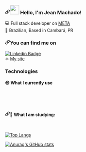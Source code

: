 <article class="markdown-body entry-content container-lg f5" itemprop="text"><h3><a id="user-content--hello-im-willian" class="anchor" aria-hidden="true" href="#-hello-im-willian"><svg class="octicon octicon-link" viewBox="0 0 16 16" version="1.1" width="16" height="16" aria-hidden="true"><path fill-rule="evenodd" d="M7.775 3.275a.75.75 0 001.06 1.06l1.25-1.25a2 2 0 112.83 2.83l-2.5 2.5a2 2 0 01-2.83 0 .75.75 0 00-1.06 1.06 3.5 3.5 0 004.95 0l2.5-2.5a3.5 3.5 0 00-4.95-4.95l-1.25 1.25zm-4.69 9.64a2 2 0 010-2.83l2.5-2.5a2 2 0 012.83 0 .75.75 0 001.06-1.06 3.5 3.5 0 00-4.95 0l-2.5 2.5a3.5 3.5 0 004.95 4.95l1.25-1.25a.75.75 0 00-1.06-1.06l-1.25 1.25a2 2 0 01-2.83 0z"></path></svg></a><a target="_blank" rel="noopener noreferrer" href="https://camo.githubusercontent.com/e8e7b06ecf583bc040eb60e44eb5b8e0ecc5421320a92929ce21522dbc34c891/68747470733a2f2f6d656469612e67697068792e636f6d2f6d656469612f6876524a434c467a6361737252346961377a2f67697068792e676966"><img src="https://camo.githubusercontent.com/e8e7b06ecf583bc040eb60e44eb5b8e0ecc5421320a92929ce21522dbc34c891/68747470733a2f2f6d656469612e67697068792e636f6d2f6d656469612f6876524a434c467a6361737252346961377a2f67697068792e676966" width="30px" data-canonical-src="https://media.giphy.com/media/hvRJCLFzcasrR4ia7z/giphy.gif" style="max-width: 100%;"></a> Hello, I'm Jean Machado!</h3>
<g-emoji class="g-emoji" alias="computer" fallback-src="https://github.githubassets.com/images/icons/emoji/unicode/1f4bb.png">💻</g-emoji>  Full stack developer on <a href="https://digital.meta.com.br/" rel="nofollow">META</a> <br>
<g-emoji class="g-emoji" alias="house_with_garden" fallback-src="https://github.githubassets.com/images/icons/emoji/unicode/1f3e1.png">🏡</g-emoji>   Brazilian, Based in Cambará, PR
<h3><a id="user-content-you-can-find-me-on" class="anchor" aria-hidden="true" href="#you-can-find-me-on"><svg class="octicon octicon-link" viewBox="0 0 16 16" version="1.1" width="16" height="16" aria-hidden="true"><path fill-rule="evenodd" d="M7.775 3.275a.75.75 0 001.06 1.06l1.25-1.25a2 2 0 112.83 2.83l-2.5 2.5a2 2 0 01-2.83 0 .75.75 0 00-1.06 1.06 3.5 3.5 0 004.95 0l2.5-2.5a3.5 3.5 0 00-4.95-4.95l-1.25 1.25zm-4.69 9.64a2 2 0 010-2.83l2.5-2.5a2 2 0 012.83 0 .75.75 0 001.06-1.06 3.5 3.5 0 00-4.95 0l-2.5 2.5a3.5 3.5 0 004.95 4.95l1.25-1.25a.75.75 0 00-1.06-1.06l-1.25 1.25a2 2 0 01-2.83 0z"></path></svg></a>You can find me on</h3>

<a href="https://www.linkedin.com/feed/" rel="nofollow"><img src="https://camo.githubusercontent.com/52b5d632516e1714252b6e4dd3e53efd1b6747ca5200a9f9be5c35d9bb07e5cb/68747470733a2f2f696d672e736869656c64732e696f2f62616467652f2d4c696e6b6564496e2d626c75653f7374796c653d666c61742d737175617265266c6f676f3d4c696e6b6564696e266c6f676f436f6c6f723d7768697465266c696e6b3d68747470733a2f2f7777772e6c696e6b6564696e2e636f6d2f696e2f64616e69656c652d70657273652f" alt="Linkedin Badge" data-canonical-src="https://img.shields.io/badge/-LinkedIn-blue?style=flat-square&amp;logo=Linkedin&amp;logoColor=white&amp;link=https://www.linkedin.com/in/daniele-perse/" style="max-width:100%;"></a>
<br>
<g-emoji class="g-emoji" alias="atom_symbol" fallback-src="https://github.githubassets.com/images/icons/emoji/unicode/269b.png">⚛️</g-emoji>   <a href="https://my-personal-page-mu.vercel.app" rel="nofollow">My site</a> <br></p>
</article>

### Technologies

<h4><g-emoji class="g-emoji" alias="sunglasses" fallback-src="https://github.githubassets.com/images/icons/emoji/unicode/1f60e.png">😎</g-emoji> What I currently use</h4>
<a target="_blank" rel="noopener noreferrer" href="https://camo.githubusercontent.com/634ddc699195d5cd03dc1634bed8d6d13d9e86c6339b5b3881c3506ad923a46d/68747470733a2f2f696d672e736869656c64732e696f2f62616467652f436f64652d4a6176615363726970742d696e666f726d6174696f6e616c3f7374796c653d666c6174266c6f676f3d6a617661736372697074266c6f676f436f6c6f723d776869746526636f6c6f723d656664383164"><img src="https://camo.githubusercontent.com/634ddc699195d5cd03dc1634bed8d6d13d9e86c6339b5b3881c3506ad923a46d/68747470733a2f2f696d672e736869656c64732e696f2f62616467652f436f64652d4a6176615363726970742d696e666f726d6174696f6e616c3f7374796c653d666c6174266c6f676f3d6a617661736372697074266c6f676f436f6c6f723d776869746526636f6c6f723d656664383164" alt="" data-canonical-src="https://img.shields.io/badge/Code-JavaScript-informational?style=flat&amp;logo=javascript&amp;logoColor=white&amp;color=efd81d" style="max-width: 100%;"></a>
<a target="_blank" rel="noopener noreferrer" href="https://camo.githubusercontent.com/31f4e9bf888658dc959acc5931732eb66fe6365ed20944a16da575f6fb46a249/68747470733a2f2f696d672e736869656c64732e696f2f62616467652f436f64652d547970657363726970742d696e666f726d6174696f6e616c3f7374796c653d666c6174266c6f676f3d74797065736372697074266c6f676f436f6c6f723d776869746526636f6c6f723d303037366336"><img src="https://camo.githubusercontent.com/31f4e9bf888658dc959acc5931732eb66fe6365ed20944a16da575f6fb46a249/68747470733a2f2f696d672e736869656c64732e696f2f62616467652f436f64652d547970657363726970742d696e666f726d6174696f6e616c3f7374796c653d666c6174266c6f676f3d74797065736372697074266c6f676f436f6c6f723d776869746526636f6c6f723d303037366336" alt="" data-canonical-src="https://img.shields.io/badge/Code-Typescript-informational?style=flat&amp;logo=typescript&amp;logoColor=white&amp;color=0076c6" style="max-width: 100%;"></a>
<a target="_blank" rel="noopener noreferrer" href="https://camo.githubusercontent.com/b1d15ba65f4ae7797e1d21c6c786ea6a427afa837d657270aaac47559bc61f06/68747470733a2f2f696d672e736869656c64732e696f2f62616467652f436f64652d52656163742d696e666f726d6174696f6e616c3f7374796c653d666c6174266c6f676f3d7265616374266c6f676f436f6c6f723d776869746526636f6c6f723d363164616662"><img src="https://camo.githubusercontent.com/b1d15ba65f4ae7797e1d21c6c786ea6a427afa837d657270aaac47559bc61f06/68747470733a2f2f696d672e736869656c64732e696f2f62616467652f436f64652d52656163742d696e666f726d6174696f6e616c3f7374796c653d666c6174266c6f676f3d7265616374266c6f676f436f6c6f723d776869746526636f6c6f723d363164616662" alt="" data-canonical-src="https://img.shields.io/badge/Code-React-informational?style=flat&amp;logo=react&amp;logoColor=white&amp;color=61dafb" style="max-width: 100%;"></a>
<a target="_blank" rel="noopener noreferrer" href="https://camo.githubusercontent.com/9ffc31541b1e4238ec3a8fe4e0e7671fa71b1e76871861191569e7f1b9904555/68747470733a2f2f696d672e736869656c64732e696f2f62616467652f436f64652d52656475782d696e666f726d6174696f6e616c3f7374796c653d666c6174266c6f676f3d7265647578266c6f676f436f6c6f723d776869746526636f6c6f723d373234386236"><img src="https://camo.githubusercontent.com/9ffc31541b1e4238ec3a8fe4e0e7671fa71b1e76871861191569e7f1b9904555/68747470733a2f2f696d672e736869656c64732e696f2f62616467652f436f64652d52656475782d696e666f726d6174696f6e616c3f7374796c653d666c6174266c6f676f3d7265647578266c6f676f436f6c6f723d776869746526636f6c6f723d373234386236" alt="" data-canonical-src="https://img.shields.io/badge/Code-Redux-informational?style=flat&amp;logo=redux&amp;logoColor=white&amp;color=7248b6" style="max-width: 100%;"></a>
<a target="_blank" rel="noopener noreferrer" href="https://camo.githubusercontent.com/4cf1d6581f9bf8050b8d5622b40694893400327d2026b0df81178cd01c91a309/68747470733a2f2f696d672e736869656c64732e696f2f62616467652f436f64652d5374796c6564253230436f6d706f6e656e74732d696e666f726d6174696f6e616c3f7374796c653d666c6174266c6f676f3d7374796c65642d636f6d706f6e656e7473266c6f676f436f6c6f723d776869746526636f6c6f723d643636633865"><img src="https://camo.githubusercontent.com/4cf1d6581f9bf8050b8d5622b40694893400327d2026b0df81178cd01c91a309/68747470733a2f2f696d672e736869656c64732e696f2f62616467652f436f64652d5374796c6564253230436f6d706f6e656e74732d696e666f726d6174696f6e616c3f7374796c653d666c6174266c6f676f3d7374796c65642d636f6d706f6e656e7473266c6f676f436f6c6f723d776869746526636f6c6f723d643636633865" alt="" data-canonical-src="https://img.shields.io/badge/Code-Styled%20Components-informational?style=flat&amp;logo=styled-components&amp;logoColor=white&amp;color=d66c8e" style="max-width: 100%;"></a>
<a target="_blank" rel="noopener noreferrer" href="https://camo.githubusercontent.com/1a46bf5117f04b5e1bc78022fbb1ab0c5d09a9fc9820c922fb227c38a5c8566b/68747470733a2f2f696d672e736869656c64732e696f2f62616467652f436f64652d534153532d696e666f726d6174696f6e616c3f7374796c653d666c6174266c6f676f3d73617373266c6f676f436f6c6f723d776869746526636f6c6f723d633736333934"><img src="https://camo.githubusercontent.com/1a46bf5117f04b5e1bc78022fbb1ab0c5d09a9fc9820c922fb227c38a5c8566b/68747470733a2f2f696d672e736869656c64732e696f2f62616467652f436f64652d534153532d696e666f726d6174696f6e616c3f7374796c653d666c6174266c6f676f3d73617373266c6f676f436f6c6f723d776869746526636f6c6f723d633736333934" alt="" data-canonical-src="https://img.shields.io/badge/Code-SASS-informational?style=flat&amp;logo=sass&amp;logoColor=white&amp;color=c76394" style="max-width: 100%;"></a>
<a target="_blank" rel="noopener noreferrer" href="https://camo.githubusercontent.com/a5becaa8a1bcb129c989fa9c48f692e464b1c5969868926eb98de8c679a5cde6/68747470733a2f2f696d672e736869656c64732e696f2f62616467652f436f64652d4a6176612d696e666f726d6174696f6e616c3f7374796c653d666c6174266c6f676f3d6a617661266c6f676f436f6c6f723d776869746526636f6c6f723d663839383164"><img src="https://camo.githubusercontent.com/a5becaa8a1bcb129c989fa9c48f692e464b1c5969868926eb98de8c679a5cde6/68747470733a2f2f696d672e736869656c64732e696f2f62616467652f436f64652d4a6176612d696e666f726d6174696f6e616c3f7374796c653d666c6174266c6f676f3d6a617661266c6f676f436f6c6f723d776869746526636f6c6f723d663839383164" alt="" data-canonical-src="https://img.shields.io/badge/Code-Java-informational?style=flat&amp;logo=java&amp;logoColor=white&amp;color=f8981d" style="max-width: 100%;"></a>
<p><a target="_blank" rel="noopener noreferrer" href="https://camo.githubusercontent.com/9d502738565aca1b2afbb8112cfb149d8279022e80372e677f9640c0679f6007/68747470733a2f2f696d672e736869656c64732e696f2f62616467652f436f64652d4e6f64652e4a732d696e666f726d6174696f6e616c3f7374796c653d666c6174266c6f676f3d6e6f64652e6a73266c6f676f436f6c6f723d776869746526636f6c6f723d386262663364"><img src="https://camo.githubusercontent.com/9d502738565aca1b2afbb8112cfb149d8279022e80372e677f9640c0679f6007/68747470733a2f2f696d672e736869656c64732e696f2f62616467652f436f64652d4e6f64652e4a732d696e666f726d6174696f6e616c3f7374796c653d666c6174266c6f676f3d6e6f64652e6a73266c6f676f436f6c6f723d776869746526636f6c6f723d386262663364" alt="" data-canonical-src="https://img.shields.io/badge/Code-Node.Js-informational?style=flat&amp;logo=node.js&amp;logoColor=white&amp;color=8bbf3d" style="max-width: 100%;"></a>
<a target="_blank" rel="noopener noreferrer" href="https://camo.githubusercontent.com/a595404586fb5542ec148141eb6f1e1dff13d293be376015493dbcd91666b459/68747470733a2f2f696d672e736869656c64732e696f2f62616467652f44617461626173652d4d6f6e676f44422d696e666f726d6174696f6e616c3f7374796c653d666c6174266c6f676f3d6d6f6e676f6462266c6f676f436f6c6f723d776869746526636f6c6f723d383862663634"><img src="https://camo.githubusercontent.com/a595404586fb5542ec148141eb6f1e1dff13d293be376015493dbcd91666b459/68747470733a2f2f696d672e736869656c64732e696f2f62616467652f44617461626173652d4d6f6e676f44422d696e666f726d6174696f6e616c3f7374796c653d666c6174266c6f676f3d6d6f6e676f6462266c6f676f436f6c6f723d776869746526636f6c6f723d383862663634" alt="" data-canonical-src="https://img.shields.io/badge/Database-MongoDB-informational?style=flat&amp;logo=mongodb&amp;logoColor=white&amp;color=88bf64" style="max-width: 100%;"></a>
<a target="_blank" rel="noopener noreferrer" href="https://camo.githubusercontent.com/5b9fb791b4d40fd9ca3b44ea4fa6af973bb1e3c7543e369f72d9019d7647b184/68747470733a2f2f696d672e736869656c64732e696f2f62616467652f44617461626173652d4d7953716c2d696e666f726d6174696f6e616c3f7374796c653d666c6174266c6f676f3d6d7973716c266c6f676f436f6c6f723d776869746526636f6c6f723d303036313861"><img src="https://camo.githubusercontent.com/5b9fb791b4d40fd9ca3b44ea4fa6af973bb1e3c7543e369f72d9019d7647b184/68747470733a2f2f696d672e736869656c64732e696f2f62616467652f44617461626173652d4d7953716c2d696e666f726d6174696f6e616c3f7374796c653d666c6174266c6f676f3d6d7973716c266c6f676f436f6c6f723d776869746526636f6c6f723d303036313861" alt="" data-canonical-src="https://img.shields.io/badge/Database-MySql-informational?style=flat&amp;logo=mysql&amp;logoColor=white&amp;color=00618a" style="max-width: 100%;"></a></p>

<h4><a id="user-content--what-i-am-studying" class="anchor" aria-hidden="true" href="#-what-i-am-studying"><svg class="octicon octicon-link" viewBox="0 0 16 16" version="1.1" width="16" height="16" aria-hidden="true"><path fill-rule="evenodd" d="M7.775 3.275a.75.75 0 001.06 1.06l1.25-1.25a2 2 0 112.83 2.83l-2.5 2.5a2 2 0 01-2.83 0 .75.75 0 00-1.06 1.06 3.5 3.5 0 004.95 0l2.5-2.5a3.5 3.5 0 00-4.95-4.95l-1.25 1.25zm-4.69 9.64a2 2 0 010-2.83l2.5-2.5a2 2 0 012.83 0 .75.75 0 001.06-1.06 3.5 3.5 0 00-4.95 0l-2.5 2.5a3.5 3.5 0 004.95 4.95l1.25-1.25a.75.75 0 00-1.06-1.06l-1.25 1.25a2 2 0 01-2.83 0z"></path></svg></a><g-emoji class="g-emoji" alias="metal" fallback-src="https://github.githubassets.com/images/icons/emoji/unicode/1f918.png">🤘</g-emoji> What I am studying:</h4>
<p><a target="_blank" rel="noopener noreferrer" href="https://camo.githubusercontent.com/d91e5eaaac1f856b8e3eeaaffbf873fe7265859cbcf44c946c3e6d6b555d36bb/68747470733a2f2f696d672e736869656c64732e696f2f62616467652f436f64652d4e6578742e4a532d696e666f726d6174696f6e616c3f7374796c653d666c6174266c6f676f3d6e6578742e6a73266c6f676f436f6c6f723d776869746526636f6c6f723d7768697465"><img src="https://camo.githubusercontent.com/d91e5eaaac1f856b8e3eeaaffbf873fe7265859cbcf44c946c3e6d6b555d36bb/68747470733a2f2f696d672e736869656c64732e696f2f62616467652f436f64652d4e6578742e4a532d696e666f726d6174696f6e616c3f7374796c653d666c6174266c6f676f3d6e6578742e6a73266c6f676f436f6c6f723d776869746526636f6c6f723d7768697465" alt="" data-canonical-src="https://img.shields.io/badge/Code-Next.JS-informational?style=flat&amp;logo=next.js&amp;logoColor=white&amp;color=white" style="max-width: 100%;"></a>
<a target="_blank" rel="noopener noreferrer" href="https://camo.githubusercontent.com/34037827fba85c7de8c49638b62b7438a9068c7d92ed3ba90ca392b18d30ad63/68747470733a2f2f696d672e736869656c64732e696f2f62616467652f436f64652d507974686f6e2d696e666f726d6174696f6e616c3f7374796c653d666c6174266c6f676f3d707974686f6e266c6f676f436f6c6f723d776869746526636f6c6f723d333436653966"><img src="https://camo.githubusercontent.com/34037827fba85c7de8c49638b62b7438a9068c7d92ed3ba90ca392b18d30ad63/68747470733a2f2f696d672e736869656c64732e696f2f62616467652f436f64652d507974686f6e2d696e666f726d6174696f6e616c3f7374796c653d666c6174266c6f676f3d707974686f6e266c6f676f436f6c6f723d776869746526636f6c6f723d333436653966" alt="" data-canonical-src="https://img.shields.io/badge/Code-Python-informational?style=flat&amp;logo=python&amp;logoColor=white&amp;color=346e9f" style="max-width: 100%;"></a>
<a target="_blank" rel="noopener noreferrer" href="https://camo.githubusercontent.com/4069e5e5408ab58e6faa3c0162fa951b82e9a80ccb3b92ce4010d13775d3f7ad/68747470733a2f2f696d672e736869656c64732e696f2f62616467652f546f6f6c732d446f636b65722d696e666f726d6174696f6e616c3f7374796c653d666c6174266c6f676f3d646f636b6572266c6f676f436f6c6f723d776869746526636f6c6f723d323439366564"><img src="https://camo.githubusercontent.com/4069e5e5408ab58e6faa3c0162fa951b82e9a80ccb3b92ce4010d13775d3f7ad/68747470733a2f2f696d672e736869656c64732e696f2f62616467652f546f6f6c732d446f636b65722d696e666f726d6174696f6e616c3f7374796c653d666c6174266c6f676f3d646f636b6572266c6f676f436f6c6f723d776869746526636f6c6f723d323439366564" alt="" data-canonical-src="https://img.shields.io/badge/Tools-Docker-informational?style=flat&amp;logo=docker&amp;logoColor=white&amp;color=2496ed" style="max-width: 100%;"></a>
<a target="_blank" rel="noopener noreferrer" href="https://camo.githubusercontent.com/ccdf9c174cf44718f7d2d9ee2823a3b152cd2004b9f75c142915ee927bca798d/68747470733a2f2f696d672e736869656c64732e696f2f62616467652f436c6f75642d4157532d696e666f726d6174696f6e616c3f7374796c653d666c6174266c6f676f3d416d617a6f6e266c6f676f436f6c6f723d776869746526636f6c6f723d666639393030"><img src="https://camo.githubusercontent.com/ccdf9c174cf44718f7d2d9ee2823a3b152cd2004b9f75c142915ee927bca798d/68747470733a2f2f696d672e736869656c64732e696f2f62616467652f436c6f75642d4157532d696e666f726d6174696f6e616c3f7374796c653d666c6174266c6f676f3d416d617a6f6e266c6f676f436f6c6f723d776869746526636f6c6f723d666639393030" alt="" data-canonical-src="https://img.shields.io/badge/Cloud-AWS-informational?style=flat&amp;logo=Amazon&amp;logoColor=white&amp;color=ff9900" style="max-width: 100%;"></a></p>

[![Top Langs](https://github-readme-stats.vercel.app/api/top-langs/?username=JeanVictorMachado&layout=compact&show_icons=true&theme=dracula)](https://github.com/JeanVictorMachado/github-readme-stats)
<br>

[![Anurag's GitHub stats](https://github-readme-stats.vercel.app/api?username=JeanVictorMachado&show_icons=true&theme=dracula)](https://github.com/JeanVictorMachado/github-readme-stats)
<br>





<!--
**JeanVictorMachado/JeanVictorMachado** is a ✨ _special_ ✨ repository because its `README.md` (this file) appears on your GitHub profile.

Here are some ideas to get you started:

- 🔭 I’m currently working on ...
- 🌱 I’m currently learning ...
- 👯 I’m looking to collaborate on ...
- 🤔 I’m looking for help with ...
- 💬 Ask me about ...
- 📫 How to reach me: ...
- 😄 Pronouns: ...
- ⚡ Fun fact: ...
-->

